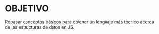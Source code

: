 # OBJETIVO
Repasar conceptos básicos para obtener un lenguaje más técnico acerca de las estructuras de datos en JS.